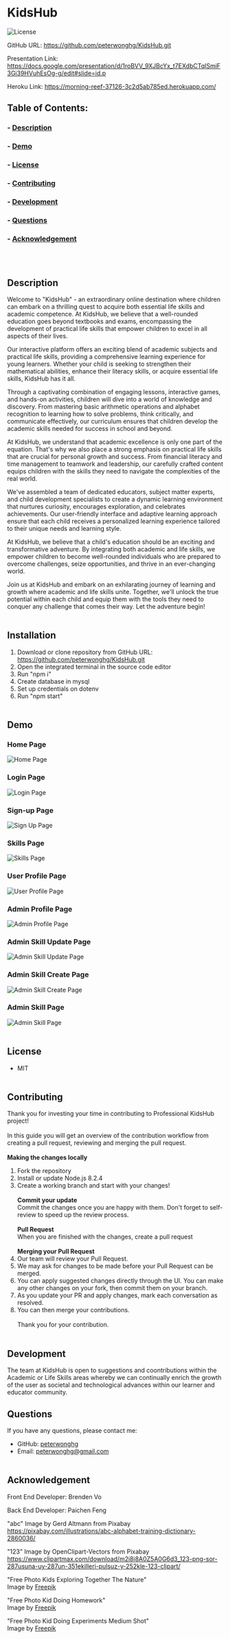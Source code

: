 # KidsHub

![License](https://img.shields.io/badge/License-MIT-blue.svg)

GitHub URL: https://github.com/peterwonghg/KidsHub.git

Presentation Link: https://docs.google.com/presentation/d/1roBVV_9XJBcYx_t7EXdbCTqISmiF3Gi39HVuhEsOg-g/edit#slide=id.p

Heroku Link: https://morning-reef-37126-3c2d5ab785ed.herokuapp.com/

## Table of Contents:
### - [Description](#description)
### - [Demo](#demo)
### - [License](#license)
### - [Contributing](#contributing)
### - [Development](#development)
### - [Questions](#questions)
### - [Acknowledgement](#acknowledgement)
<br><br>

## Description
Welcome to "KidsHub" - an extraordinary online destination where children can embark on a thrilling quest to acquire both essential life skills and academic competence. At KidsHub, we believe that a well-rounded education goes beyond textbooks and exams, encompassing the development of practical life skills that empower children to excel in all aspects of their lives.<br>

Our interactive platform offers an exciting blend of academic subjects and practical life skills, providing a comprehensive learning experience for young learners. Whether your child is seeking to strengthen their mathematical abilities, enhance their literacy skills, or acquire essential life skills, KidsHub has it all.<br>

Through a captivating combination of engaging lessons, interactive games, and hands-on activities, children will dive into a world of knowledge and discovery. From mastering basic arithmetic operations and alphabet recognition to learning how to solve problems, think critically, and communicate effectively, our curriculum ensures that children develop the academic skills needed for success in school and beyond.<br>

At KidsHub, we understand that academic excellence is only one part of the equation. That's why we also place a strong emphasis on practical life skills that are crucial for personal growth and success. From financial literacy and time management to teamwork and leadership, our carefully crafted content equips children with the skills they need to navigate the complexities of the real world.<br>

We've assembled a team of dedicated educators, subject matter experts, and child development specialists to create a dynamic learning environment that nurtures curiosity, encourages exploration, and celebrates achievements. Our user-friendly interface and adaptive learning approach ensure that each child receives a personalized learning experience tailored to their unique needs and learning style.<br>

At KidsHub, we believe that a child's education should be an exciting and transformative adventure. By integrating both academic and life skills, we empower children to become well-rounded individuals who are prepared to overcome challenges, seize opportunities, and thrive in an ever-changing world.<br>

Join us at KidsHub and embark on an exhilarating journey of learning and growth where academic and life skills unite. Together, we'll unlock the true potential within each child and equip them with the tools they need to conquer any challenge that comes their way. Let the adventure begin!<br><br>


## Installation

1. Download or clone repository from GitHub URL: https://github.com/peterwonghg/KidsHub.git
2. Open the integrated terminal in the source code editor
3. Run "npm i"
4. Create database in mysql
5. Set up credentials on dotenv
6. Run "npm start"<br><br>


## Demo

### Home Page
![Home Page](/public/images/01homePg.png)

### Login Page
![Login Page](/public/images/03loginPg.png)

### Sign-up Page
![Sign Up Page](/public/images/04signupPg.png)

### Skills Page
![Skills Page](/public/images/05skillPg.png)

### User Profile Page
![User Profile Page](/public/images/06userProfilePg.png)

### Admin Profile Page
![Admin Profile Page](/public/images/07adminProfilePg.png)

### Admin Skill Update Page
![Admin Skill Update Page](/public/images/08adminSkillUpdatePg.png)

### Admin Skill Create Page
![Admin Skill Create Page](/public/images/09adminSkillCreatePg.png)

### Admin Skill Page
![Admin Skill Page](/public/images/10adminSkillPg.png)
<br><br>

## License
- MIT
<br><br>

## Contributing
Thank you for investing your time in contributing to Professional KidsHub project!<br><br>
In this guide you will get an overview of the contribution workflow from creating a pull request, reviewing and merging the pull request.<br><br>
<b>Making the changes locally</b><br>
1. Fork the repository<br>
2. Install or update Node.js 8.2.4<br>
3. Create a working branch and start with your changes!<br><br>
<b>Commit your update</b><br>
Commit the changes once you are happy with them.  Don't forget to self-review to speed up the review process.<br><br>
<b>Pull Request</b><br>
When you are finished with the changes, create a pull request<br><br>
<b>Merging your Pull Request</b><br>
1. Our team will review your Pull Request.<br>
2. We may ask for changes to be made before your Pull Request can be merged.<br>
3. You can apply suggested changes directly through the UI.  You can make any other changes on your fork, then commit them on your branch.<br>
4. As you update your PR and apply changes, mark each conversation as resolved.<br>
5. You can then merge your contributions.<br><br>
Thank you for your contribution.<br><br>

## Development
The team at KidsHub is open to suggestions and coontributions within the Academic or Life Skills areas whereby we can continually enrich the growth of the user as societal and technological advances within our learner and educator community.

## Questions
If you have any questions, please contact me:
- GitHub: [peterwonghg](https://github.com/peterwonghg)
- Email: peterwonghg@gmail.com
<br><br>

## Acknowledgement
Front End Developer: Brenden Vo<br>

Back End Developer:  Paichen Feng<br>

"abc" Image by Gerd Altmann from Pixabay<br>
https://pixabay.com/illustrations/abc-alphabet-training-dictionary-2860036/

"123" Image by OpenClipart-Vectors from Pixabay<br>
https://www.clipartmax.com/download/m2i8i8A0Z5A0G6d3_123-png-sor-287usuna-uy-287un-351ekilleri-pulsuz-y-252kle-123-clipart/

"Free Photo Kids Exploring Together The Nature"<br>
Image by <a href="https://www.freepik.com/free-photo/kids-exploring-together-nature_15416069.htm#query=kids%20exploring&position=0&from_view=keyword&track=ais">Freepik</a>

"Free Photo Kid Doing Homework"<br>
Image by <a href="https://www.freepik.com/free-photo/kids-exploring-together-nature_15416069.htm#query=kids%20exploring&position=0&from_view=keyword&track=ais">Freepik</a>


"Free Photo Kid Doing Experiments Medium Shot"<br>
Image by <a href="https://www.freepik.com/free-photo/kids-doing-experiments-medium-shot_13360850.htm#query=science%20kids&position=5&from_view=keyword&track=ais">Freepik</a>
